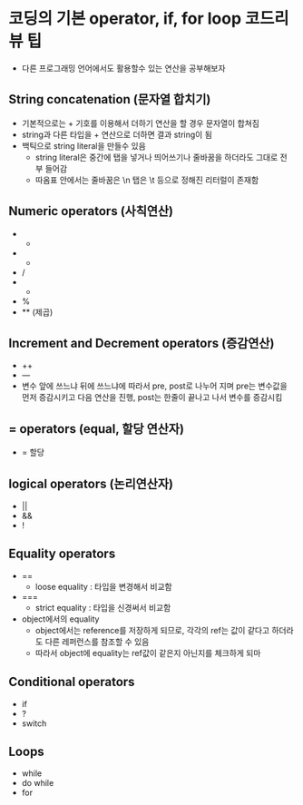 # 코딩의 기본 operator, if, for loop 코드리뷰 팁

- 다른 프로그래밍 언어에서도 활용할수 있는 연산을 공부해보자

## String concatenation (문자열 합치기)

- 기본적으로는 + 기호를 이용해서 더하기 연산을 할 경우 문자열이 합쳐짐
- string과 다른 타입을 + 연산으로 더하면 결과 string이 됨
- 백틱으로 string literal을 만들수 있음
  - string literal은 중간에 탭을 넣거나 띄어쓰기나 줄바꿈을 하더라도 그대로 전부 들어감
  - 따옴표 안에서는 줄바꿈은 \n 탭은 \t 등으로 정해진 리터럴이 존재함

## Numeric operators (사칙연산)

- -
- -
- /
- -
- %
- \*\* (제곱)

## Increment and Decrement operators (증감연산)

- ++
- —
- 변수 앞에 쓰느냐 뒤에 쓰느냐에 따라서 pre, post로 나누어 지며 pre는 변수값을 먼저 증감시키고 다음 연산을 진행, post는 한줄이 끝나고 나서 변수를 증감시킴

## = operators (equal, 할당 연산자)

- = 할당

## logical operators (논리연산자)

- ||
- &&
- !

## Equality operators

- ==
  - loose equality : 타입을 변경해서 비교함
- ===
  - strict equality : 타입을 신경써서 비교함
- object에서의 equality
  - object에서는 reference를 저장하게 되므로, 각각의 ref는 값이 같다고 하더라도 다른 레퍼런스를 참조할 수 있음
  - 따라서 object에 equality는 ref값이 같은지 아닌지를 체크하게 되마

## Conditional operators

- if
- ?
- switch

## Loops

- while
- do while
- for
